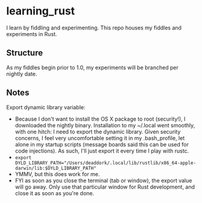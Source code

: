 learning_rust
=============

I learn by fiddling and experimenting. This repo houses my fiddles and experiments in Rust.

Structure
---------

As my fiddles begin prior to 1.0, my experiments will be branched per nightly date.

Notes
-----

Export dynamic library variable:
* Because I don't want to install the OS X package to root (security!), I downloaded the nightly binary. Installation to my ~/.local went smoothly, with one hitch: I need to export the dynamic library. Given security concerns, I feel very uncomfortable setting it in my .bash_profile, let alone in my startup scripts (message boards said this can be used for code injections). As such, I'll just export it every time I play with rustc.
* `export DYLD_LIBRARY_PATH="/Users/deaddork/.local/lib/rustlib/x86_64-apple-darwin/lib:$DYLD_LIBRARY_PATH"`
* YMMV, but this does work for me.
* FYI as soon as you close the terminal (tab or window), the export value will go away. Only use that particular window for Rust development, and close it as soon as you're done.

